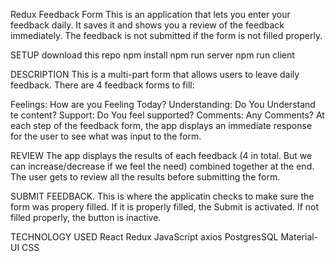 Redux Feedback Form
This is an application that lets you enter your feedback daily. It saves it and shows you a review of the feedback immediately. The feedback is not submitted if the form is not filled properly.

SETUP
download this repo
npm install 
npm run server 
npm run client

DESCRIPTION
This is a multi-part form that allows users to leave daily feedback. There are 4 feedback forms to fill:

Feelings: How are you Feeling Today?
Understanding: Do You Understand te content?
Support: Do You feel supported?
Comments: Any Comments?
At each step of the feedback form, the app displays an immediate response for the user to see what was input to the form.

REVIEW
The app displays the results of each feedback (4 in total. But we can increase/decrease if we feel the need) combined together at the end. The user gets to review all the results before submitting the form.

SUBMIT FEEDBACK.
This is where the applicatin checks to make sure the form was propery filled. If it is properly filled, the Submit is activated. If not filled properly, the button is inactive.

TECHNOLOGY USED
React 
Redux 
JavaScript 
axios 
PostgresSQL 
Material-UI 
CSS
